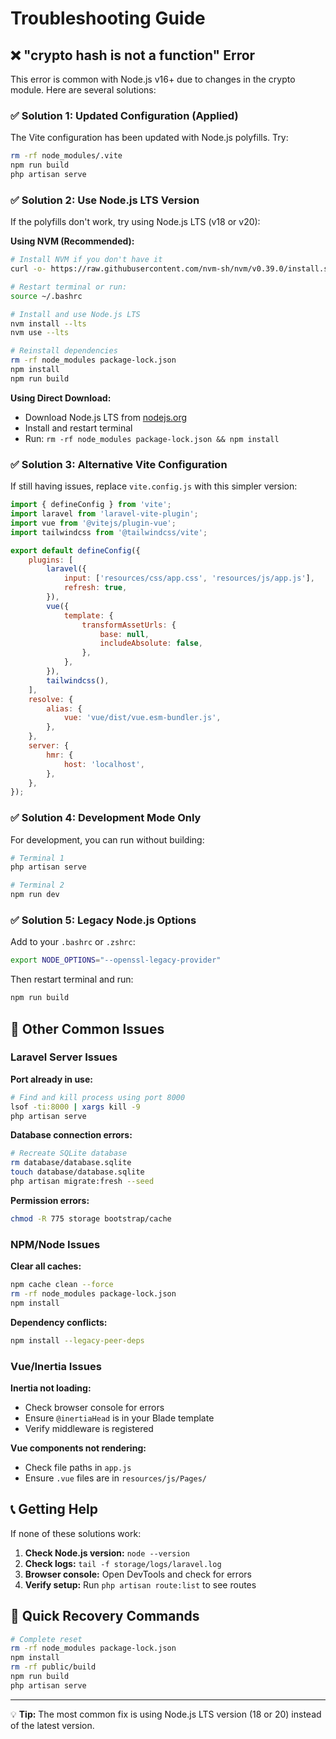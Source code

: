 # Troubleshooting Guide

## ❌ "crypto hash is not a function" Error

This error is common with Node.js v16+ due to changes in the crypto module. Here are several solutions:

### ✅ Solution 1: Updated Configuration (Applied)

The Vite configuration has been updated with Node.js polyfills. Try:
```bash
rm -rf node_modules/.vite
npm run build
php artisan serve
```

### ✅ Solution 2: Use Node.js LTS Version

If the polyfills don't work, try using Node.js LTS (v18 or v20):

**Using NVM (Recommended):**
```bash
# Install NVM if you don't have it
curl -o- https://raw.githubusercontent.com/nvm-sh/nvm/v0.39.0/install.sh | bash

# Restart terminal or run:
source ~/.bashrc

# Install and use Node.js LTS
nvm install --lts
nvm use --lts

# Reinstall dependencies
rm -rf node_modules package-lock.json
npm install
npm run build
```

**Using Direct Download:**
- Download Node.js LTS from [nodejs.org](https://nodejs.org/)
- Install and restart terminal
- Run: `rm -rf node_modules package-lock.json && npm install`

### ✅ Solution 3: Alternative Vite Configuration

If still having issues, replace `vite.config.js` with this simpler version:

```javascript
import { defineConfig } from 'vite';
import laravel from 'laravel-vite-plugin';
import vue from '@vitejs/plugin-vue';
import tailwindcss from '@tailwindcss/vite';

export default defineConfig({
    plugins: [
        laravel({
            input: ['resources/css/app.css', 'resources/js/app.js'],
            refresh: true,
        }),
        vue({
            template: {
                transformAssetUrls: {
                    base: null,
                    includeAbsolute: false,
                },
            },
        }),
        tailwindcss(),
    ],
    resolve: {
        alias: {
            vue: 'vue/dist/vue.esm-bundler.js',
        },
    },
    server: {
        hmr: {
            host: 'localhost',
        },
    },
});
```

### ✅ Solution 4: Development Mode Only

For development, you can run without building:
```bash
# Terminal 1
php artisan serve

# Terminal 2  
npm run dev
```

### ✅ Solution 5: Legacy Node.js Options

Add to your `.bashrc` or `.zshrc`:
```bash
export NODE_OPTIONS="--openssl-legacy-provider"
```

Then restart terminal and run:
```bash
npm run build
```

## 🔧 Other Common Issues

### Laravel Server Issues

**Port already in use:**
```bash
# Find and kill process using port 8000
lsof -ti:8000 | xargs kill -9
php artisan serve
```

**Database connection errors:**
```bash
# Recreate SQLite database
rm database/database.sqlite
touch database/database.sqlite
php artisan migrate:fresh --seed
```

**Permission errors:**
```bash
chmod -R 775 storage bootstrap/cache
```

### NPM/Node Issues

**Clear all caches:**
```bash
npm cache clean --force
rm -rf node_modules package-lock.json
npm install
```

**Dependency conflicts:**
```bash
npm install --legacy-peer-deps
```

### Vue/Inertia Issues

**Inertia not loading:**
- Check browser console for errors
- Ensure `@inertiaHead` is in your Blade template
- Verify middleware is registered

**Vue components not rendering:**
- Check file paths in `app.js`
- Ensure `.vue` files are in `resources/js/Pages/`

## 📞 Getting Help

If none of these solutions work:

1. **Check Node.js version:** `node --version`
2. **Check logs:** `tail -f storage/logs/laravel.log`
3. **Browser console:** Open DevTools and check for errors
4. **Verify setup:** Run `php artisan route:list` to see routes

## 🚀 Quick Recovery Commands

```bash
# Complete reset
rm -rf node_modules package-lock.json
npm install
rm -rf public/build
npm run build
php artisan serve
```

---

💡 **Tip:** The most common fix is using Node.js LTS version (18 or 20) instead of the latest version.